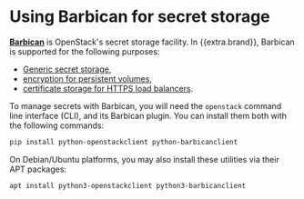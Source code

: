 # Using Barbican for secret storage

**[Barbican](https://docs.openstack.org/barbican/latest/)** is
OpenStack's secret storage facility. In {{extra.brand}}, Barbican is
supported for the following purposes:

* [Generic secret storage](generic-secret.md),
* [encryption for persistent volumes](../Cinder/encrypted-volumes.md),
* [certificate storage for HTTPS load balancers](../Octavia/tls-lb.md).

To manage secrets with Barbican, you will need the `openstack` command
line interface (CLI), and its Barbican plugin. You can install them
both with the following commands:

```bash
pip install python-openstackclient python-barbicanclient
```

On Debian/Ubuntu platforms, you may also install these utilities via
their APT packages:

```bash
apt install python3-openstackclient python3-barbicanclient
```

